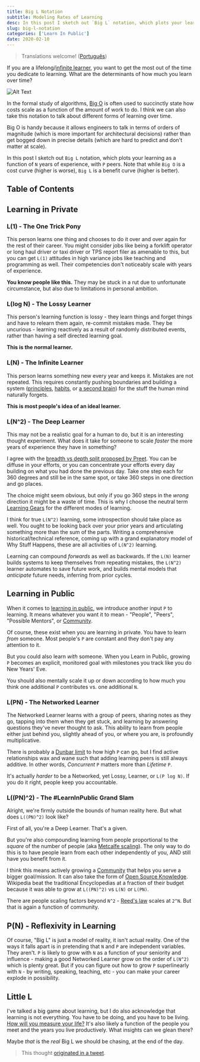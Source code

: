 ```yaml
---
title: Big L Notation
subtitle: Modeling Rates of Learning
desc: In this post I sketch out `Big L` notation, which plots your learning as a function of `N` years of experience, with `P` peers.
slug: big-l-notation
categories: ['Learn In Public']
date: 2020-02-10
---
```


> Translations welcome! ([Português](https://meleu.github.io/artigos-traduzidos/notacao-big-l.html))

If you are a lifelong/[infinite learner](https://www.sachinrekhi.com/how-to-be-an-infinite-learner), you want to get the most out of the time you dedicate to learning. What are the determinants of how much you learn over time?

![Alt Text](https://dev-to-uploads.s3.amazonaws.com/i/63yl17w3d4eep4shubr3.png)

In the formal study of algorithms, [Big O](https://en.wikipedia.org/wiki/Big_O_notation) is often used to succinctly state how costs scale as a function of the amount of work to do. I think we can also take this notation to talk about different forms of learning over time.

Big O is handy because it allows engineers to talk in terms of orders of magnitude (which is more important for architectural decisions) rather than get bogged down in precise details (which are hard to predict and don't matter at scale).

In this post I sketch out `Big L` notation, which plots your learning as a function of `N` years of experience, with `P` peers. Note that while `Big O` is a cost curve (higher is worse), `Big L` is a benefit curve (higher is better).

## Table of Contents

## Learning in Private

### L(1) - The One Trick Pony

This person learns one thing and chooses to do it over and over again for the rest of their career. You might consider jobs like being a forklift operator or long haul driver or taxi driver or TPS report filer as amenable to this, but you can get `L(1)` attitudes in high variance jobs like teaching and programming as well. Their competencies don't noticeably scale with years of experience.

**You know people like this.** They may be stuck in a rut due to unfortunate circumstance, but also due to limitations in personal ambition.

### L(log N) - The Lossy Learner

This person's learning function is lossy - they learn things and forget things and have to relearn them again, re-commit mistakes made. They be uncurious - learning reactively as a result of randomly distributed events, rather than having a self directed learning goal. 

**This is the normal learner.**

### L(N) - The Infinite Learner

This person learns something new every year and keeps it. Mistakes are not repeated. This requires constantly pushing boundaries and building a system ([principles](https://www.principles.com/), [habits](https://jamesclear.com/habits), or [a second brain](https://www.buildingasecondbrain.com/)) for the stuff the human mind naturally forgets.

**This is most people's idea of an ideal learner.**

### L(N^2) - The Deep Learner

This may not be a realistic goal for a human to do, but it is an interesting thought experiment. What does it take for someone to scale *faster* the more years of experience they have in something?

I agree with the [breadth vs depth split proposed by Preet](https://twitter.com/preetster/status/1226768072343638021). You can be diffuse in your efforts, or you can concentrate your efforts every day building on what you had done the previous day. Take one step each for 360 degrees and still be in the same spot, or take 360 steps in one direction and go places.

The choice might seem obvious, but only if you go 360 steps in the *wrong* direction it might be a waste of time. This is why I choose the neutral term [Learning Gears](https://www.swyx.io/writing/learning-gears) for the different modes of learning.

I think for true `L(N^2)` learning, some introspection should take place as well. You ought to be looking back over your prior years and articulating something more than the sum of the parts. Writing a comprehensive historical/technical reference, coming up with a grand explanatory model of Why Stuff Happens, these are all activities of `L(N^2)` learning.

Learning can compound *forwards* as well as backwards. If the `L(N)` learner builds systems to keep themselves from repeating mistakes, the `L(N^2)` learner automates to save future work, and builds mental models that *anticipate* future needs, inferring from prior cycles.

## Learning in Public

When it comes to [learning in public](https://www.swyx.io/writing/learn-in-public/), we introduce another input `P` to learning. It means whatever you want it to mean - "People", "Peers", "Possible Mentors", or [Community](https://www.swyx.io/writing/scaling-coding-communities). 

Of course, these exist when you are learning in private. You have to learn *from* someone. Most people's `P` are constant and they don't pay any attention to it.

But you could also learn *with* someone. When you Learn in Public, growing `P` becomes an explicit, monitored goal with milestones you track like you do New Years' Eve.

You should also mentally scale it up or down according to how much you think one additional `P` contributes vs. one additional `N`.

### L(PN) - The Networked Learner

The Networked Learner learns with a group of peers, sharing notes as they go, tapping into them when they get stuck, and learning by answering questions they've never thought to ask. This ability to learn from people either just behind you, slightly ahead of you, or where you are, is profoundly multiplicative.

There is probably a [Dunbar limit](https://en.wikipedia.org/wiki/Dunbar%27s_number) to how high `P` can go, but I find active relationships wax and wane such that adding learning peers is still always additive. In other words, *Concurrent* `P` matters more than *Lifetime* `P`.

It's actually *harder* to be a Networked, yet Lossy, Learner, or `L(P log N)`. If you do it right, people keep you accountable.

### L((PN)^2) - The #LearnInPublic Grand Slam

Alright, we're firmly outside the bounds of human reality here. But what does `L((PN)^2)` look like?

First of all, you're a Deep Learner. That's a given. 

But you're also compounding learning from people proportional to the *square* of the number of people (aka [Metcalfe scaling](https://en.wikipedia.org/wiki/Metcalfe%27s_law)). The only way to do this is to have people learn from each other independently of you, AND still have you benefit from it.

I think this means actively growing a [Community](https://www.swyx.io/writing/scaling-coding-communities) that helps you serve a bigger goal/mission. It can also take the form of [Open Source Knowledge](https://www.swyx.io/speaking/sedaily-nocode). Wikipedia beat the traditional Encyclopedias at a fraction of their budget because it was able to grow at `L((PN)^2)` vs `L(N)` or `L(PN)`.

There are people scaling factors beyond `N^2` - [Reed's law](https://www.swyx.io/writing/eponymous-laws#business-of-tech) scales at `2^N`. But that is again a function of community.

## P(N) - Reflexivity in Learning

Of course, "Big L" is just a model of reality, it isn't actual reality. One of the ways it falls apart is in pretending that `N` and `P` are independent variables. They aren't. `P` is likely to grow with `N` as a function of your seniority and influence - making a good Networked Learner grow on the order of `L(N^2)` which is plenty great. But if you can figure out how to grow `P` superlinearly with `N` - by writing, speaking, teaching, etc - you can make your career explode in possibility.

## Little L

I've talked a big game about learning, but I do also acknowledge that learning is not everything. You have to be doing, and you have to be living. [How will you measure your life?](https://hbr.org/2010/07/how-will-you-measure-your-life) It's also likely a function of the people you meet and the years you live productively. What insights can we glean there?

Maybe *that* is the *real* Big L we should be chasing, at the end of the day.


> This thought [originated in a tweet](https://twitter.com/swyx/status/1226762243917991936?s=20).